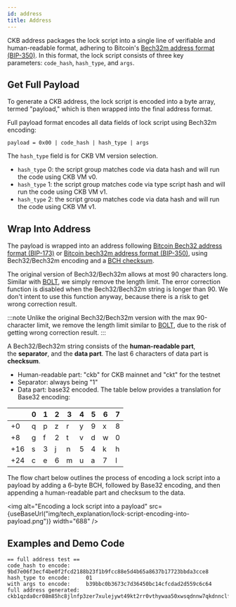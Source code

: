 ```yaml
---
id: address
title: Address
---
```


CKB address packages the lock script into a single line of verifiable and human-readable format, adhering to Bitcoin's [Bech32m address format (BIP-350)](https://github.com/sipa/bips/blob/bip-bech32m/bip-0350.mediawiki). In this format, the lock script consists of three key parameters: `code_hash`, `hash_type`, and `args`.

## Get Full Payload

To generate a CKB address, the lock script is encoded into a byte array, termed "payload," which is then wrapped into the final address format.

Full payload format encodes all data fields of lock script using Bech32m encoding:

```
payload = 0x00 | code_hash | hash_type | args
```

The `hash_type` field is for CKB VM version selection.
- `hash_type` 0: the script group matches code via data hash and will run the code using CKB VM v0.
- `hash_type` 1: the script group matches code via type script hash and will run the code using CKB VM v1.
- `hash_type` 2:  the script group matches code via data hash and will run the code using CKB VM v1.

## Wrap Into Address

The payload is wrapped into an address following [Bitcoin Bech32 address format (BIP-173)](https://github.com/bitcoin/bips/blob/master/bip-0173.mediawiki) or [Bitcoin bech32m address format (BIP-350)](https://github.com/sipa/bips/blob/bip-bech32m/bip-0350.mediawiki), using Bech32/Bech32m encoding and a [BCH checksum](https://en.wikipedia.org/wiki/BCH_code).

The original version of Bech32/Bech32m allows at most 90 characters long. Similar with [BOLT](https://github.com/lightningnetwork/lightning-rfc/blob/master/11-payment-encoding.md), we simply remove the length limit. The error correction function is disabled when the Bech32/Bech32m string is longer than 90. We don't intent to use this function anyway, because there is a risk to get wrong correction result.

:::note
Unlike the original Bech32/Bech32m version with the max 90-character limit, we remove the length limit similar to [BOLT](https://github.com/lightningnetwork/lightning-rfc/blob/master/11-payment-encoding.md), due to the risk of getting wrong correction result. 
:::

A Bech32/Bech32m string consists of the **human-readable part**, the **separator**, and the **data part**. The last 6 characters of data part is **checksum**. 

- Human-readable part: "ckb" for CKB mainnet and "ckt" for the testnet
- Separator: always being "1"
- Data part: base32 encoded. The table below provides a translation for Base32 encoding:

|      | 0 | 1 | 2 | 3 | 4 | 5 | 6 | 7 |
| ---- | - | - | - | - | - | - | - | - |
|  +0  | q | p | z | r | y | 9 | x | 8 |
|  +8  | g | f | 2 | t | v | d | w | 0 |
| +16  | s | 3 | j | n | 5 | 4 | k | h |
| +24  | c | e | 6 | m | u | a | 7 | l |

The flow chart below outlines the process of encoding a lock script into a payload by adding a 6-byte BCH, followed by Base32 encoding, and then appending a human-readable part and checksum to the data.

<img
  alt="Encoding a lock script into a payload"
  src={useBaseUrl("img/tech_explanation/lock-script-encoding-into-payload.png")}
  width="688"
/>

## Examples and Demo Code

```
== full address test ==
code_hash to encode:     9bd7e06f3ecf4be0f2fcd2188b23f1b9fcc88e5d4b65a8637b17723bbda3cce8
hash_type to encode:     01
with args to encode:     b39bbc0b3673c7d36450bc14cfcdad2d559c6c64
full address generated:  ckb1qzda0cr08m85hc8jlnfp3zer7xulejywt49kt2rr0vthywaa50xwsqdnnw7qkdnnclfkg59uzn8umtfd2kwxceqxwquc4
```
